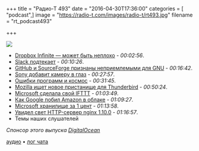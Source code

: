 +++
title = "Радио-Т 493"
date = "2016-04-30T17:36:00"
categories = [ "podcast",]
image = "https://radio-t.com/images/radio-t/rt493.jpg"
filename = "rt_podcast493"

+++

![](https://radio-t.com/images/radio-t/rt493.jpg)

- [Dropbox Infinite — может быть неплохо](http://mjtsai.com/blog/2016/04/26/dropboxs-project-infinite/) - *00:02:56*.
- [Slack подтекает](http://thenextweb.com/insider/2016/04/29/your-slack-login-details-are-on-gitbub/) - *00:10:26*.
- [GitHub и SourceForge признаны неприемлемыми для GNU](http://www.opennet.ru/opennews/art.shtml?num=44313) - *00:16:42*.
- [Sony добавит камеру в глаз](http://www.sonyalpharumors.com/sony-patents-a-new-contact-lens-camera-say-by-bye-to-google-glass/) - *00:27:57*.
- [Ошибки программ и космос](http://www.scientificamerican.com/article/software-error-doomed-japanese-hitomi-spacecraft/?print=true) - *00:31:45*.
- [Mozilla ищет новое пристанище для Thunderbird](http://www.opennet.ru/opennews/art.shtml?num=44333) - *00:50:24*.
- [Microsoft сделала свой IFTTT](http://www.theverge.com/2016/4/29/11535232/microsoft-flow-ifttt-competitor) - *01:03:49*.
- [Как Google побил Amazon в облаке](http://www.businessinsider.com/organization-ranks-google-as-best-cloud-2016-4) - *01:09:27*.
- [Microsoft хранилище за 1 цент](http://www.zdnet.com/article/microsoft-launches-cool-blob-azure-storage-at-1c-per-gb/) - *01:13:58*.
- [Увидел свет HTTP-сервер nginx 1.10.0](http://www.opennet.ru/opennews/art.shtml?num=44316) - *01:16:57*.
- Темы наших слушателей

_Спонсор этого выпуска [DigitalOcean](https://www.digitalocean.com)_

[аудио](https://cdn.radio-t.com/rt_podcast493.mp3) • [лог чата](http://chat.radio-t.com/logs/radio-t-493.html)
<audio src="https://cdn.radio-t.com/rt_podcast493.mp3" preload="none"></audio>
